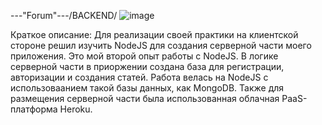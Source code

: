 ---"Forum"---/BACKEND/
![image](https://github.com/Aleksandr-Khokhrin/MyForumApp_node-back/assets/147053338/5a87b5e4-72c0-48e8-a23c-dfadaa2c9003)

Краткое описание:
Для реализации своей практики на клиентской стороне решил изучить NodeJS для создания серверной части моего приложения. 
Это мой второй опыт работы с NodeJS. В логике серверной части в приоржении создана база для регистрации, авторизации и создания статей. Работа велась на NodeJS с использоваанием такой базы данных, как MongoDB. 
Также для размещения серверной части была использованная облачная PaaS-платформа Heroku.
